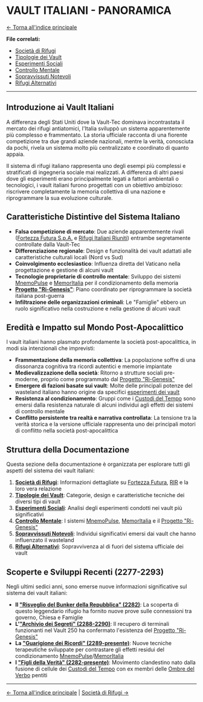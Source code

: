 # VAULT ITALIANI - PANORAMICA

[← Torna all'indice principale](../../01-Indice/01.0-indice-principale.md)

**File correlati:**
- [Società di Rifugi](09.1-societa-rifugi.md)
- [Tipologie dei Vault](09.2-tipologie-vault.md)
- [Esperimenti Sociali](09.3-esperimenti-sociali.md)
- [Controllo Mentale](09.4-controllo-mentale.md)
- [Sopravvissuti Notevoli](09.5-sopravvissuti-vault.md)
- [Rifugi Alternativi](09.6-rifugi-alternativi.md)

---

## Introduzione ai Vault Italiani

A differenza degli Stati Uniti dove la Vault-Tec dominava incontrastata il mercato dei rifugi antiatomici, l'Italia sviluppò un sistema apparentemente più complesso e frammentato. La storia ufficiale racconta di una fiorente competizione tra due grandi aziende nazionali, mentre la verità, conosciuta da pochi, rivela un sistema molto più centralizzato e coordinato di quanto appaia.

Il sistema di rifugi italiano rappresenta uno degli esempi più complessi e stratificati di ingegneria sociale mai realizzati. A differenza di altri paesi dove gli esperimenti erano principalmente legati a fattori ambientali o tecnologici, i vault italiani furono progettati con un obiettivo ambizioso: riscrivere completamente la memoria collettiva di una nazione e riprogrammare la sua evoluzione culturale.

## Caratteristiche Distintive del Sistema Italiano

- **Falsa competizione di mercato**: Due aziende apparentemente rivali ([Fortezza Futura S.p.A.](09.1-societa-rifugi.md#la-fortezza-futura-spa) e [Rifugi Italiani Riuniti](09.1-societa-rifugi.md#rifugi-italiani-riuniti-rir)) entrambe segretamente controllate dalla Vault-Tec
- **Differenziazione regionale**: Design e funzionalità dei vault adattati alle caratteristiche culturali locali (Nord vs Sud)
- **Coinvolgimento ecclesiastico**: Influenza diretta del Vaticano nella progettazione e gestione di alcuni vault
- **Tecnologie proprietarie di controllo mentale**: Sviluppo dei sistemi [MnemoPulse](09.4-controllo-mentale.md#il-sistema-mnemopulse-fortezza-futura) e [MemorItalia](09.4-controllo-mentale.md#il-sistema-memoritalia-rir) per il condizionamento della memoria
- **[Progetto "Ri-Genesis"](09.4-controllo-mentale.md#il-progetto-ri-genesis)**: Piano coordinato per riprogrammare la società italiana post-guerra
- **Infiltrazione delle organizzazioni criminali**: Le "Famiglie" ebbero un ruolo significativo nella costruzione e nella gestione di alcuni vault

## Eredità e Impatto sul Mondo Post-Apocalittico

I vault italiani hanno plasmato profondamente la società post-apocalittica, in modi sia intenzionali che imprevisti:

- **Frammentazione della memoria collettiva**: La popolazione soffre di una dissonanza cognitiva tra ricordi autentici e memorie impiantate
- **Medievalizzazione della società**: Ritorno a strutture sociali pre-moderne, proprio come programmato dal [Progetto "Ri-Genesis"](09.4-controllo-mentale.md#il-progetto-ri-genesis)
- **Emergere di fazioni basate sui vault**: Molte delle principali potenze del wasteland italiano hanno origine da specifici [esperimenti dei vault](09.3-esperimenti-sociali.md)
- **Resistenza al condizionamento**: Gruppi come i [Custodi del Tempo](../../../05-Fazioni/05.6-custodi-tempo.md) sono emersi dalla resistenza naturale di alcuni individui agli effetti dei sistemi di controllo mentale
- **Conflitto persistente tra realtà e narrativa controllata**: La tensione tra la verità storica e la versione ufficiale rappresenta uno dei principali motori di conflitto nella società post-apocalittica

## Struttura della Documentazione

Questa sezione della documentazione è organizzata per esplorare tutti gli aspetti del sistema dei vault italiani:

1. **[Società di Rifugi](09.1-societa-rifugi.md)**: Informazioni dettagliate su [Fortezza Futura](09.1-societa-rifugi.md#la-fortezza-futura-spa), [RIR](09.1-societa-rifugi.md#rifugi-italiani-riuniti-rir) e la loro vera relazione
2. **[Tipologie dei Vault](09.2-tipologie-vault.md)**: Categorie, design e caratteristiche tecniche dei diversi tipi di vault
3. **[Esperimenti Sociali](09.3-esperimenti-sociali.md)**: Analisi degli esperimenti condotti nei vault più significativi
4. **[Controllo Mentale](09.4-controllo-mentale.md)**: I sistemi [MnemoPulse](09.4-controllo-mentale.md#il-sistema-mnemopulse-fortezza-futura), [MemorItalia](09.4-controllo-mentale.md#il-sistema-memoritalia-rir) e il [Progetto "Ri-Genesis"](09.4-controllo-mentale.md#il-progetto-ri-genesis)
5. **[Sopravvissuti Notevoli](09.5-sopravvissuti-vault.md)**: Individui significativi emersi dai vault che hanno influenzato il wasteland
6. **[Rifugi Alternativi](09.6-rifugi-alternativi.md)**: Sopravvivenza al di fuori del sistema ufficiale dei vault

## Scoperte e Sviluppi Recenti (2277-2293)

Negli ultimi sedici anni, sono emerse nuove informazioni significative sul sistema dei vault italiani:

- **Il ["Risveglio del Bunker della Repubblica" (2282)](../../10-Eventi/10.3-sviluppi-tecnologici.md#scoperte-significative)**: La scoperta di questo leggendario rifugio ha fornito nuove prove sulle connessioni tra governo, Chiesa e Famiglie
- **L'["Archivio dei Segreti" (2288-2290)](../../10-Eventi/10.3-sviluppi-tecnologici.md#scoperte-significative)**: Il recupero di terminali funzionanti nel Vault 250 ha confermato l'esistenza del [Progetto "Ri-Genesis"](09.4-controllo-mentale.md#il-progetto-ri-genesis)
- **La ["Guarigione dei Ricordi" (2289-presente)](../../10-Eventi/10.4-cambiamenti-sociali.md#nuovi-trattamenti)**: Nuove tecniche terapeutiche sviluppate per contrastare gli effetti residui del condizionamento [MnemoPulse](09.4-controllo-mentale.md#il-sistema-mnemopulse-fortezza-futura)/[MemorItalia](09.4-controllo-mentale.md#il-sistema-memoritalia-rir)
- **I ["Figli della Verità" (2282-presente)](../../10-Eventi/10.4-cambiamenti-sociali.md#movimenti-emergenti)**: Movimento clandestino nato dalla fusione di cellule dei [Custodi del Tempo](../../../05-Fazioni/05.6-custodi-tempo.md) con ex membri delle [Ombre del Verbo](../../../05-Fazioni/05.1-stato-pontificio.md#le-ombre-del-verbo) pentiti

---

[← Torna all'indice principale](../../01-Indice/01.0-indice-principale.md) | [Società di Rifugi →](09.1-societa-rifugi.md)